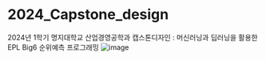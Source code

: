 # 2024_Capstone_design
2024년 1학기 명지대학교 산업경영공학과 캡스톤디자인 : 머신러닝과 딥러닝을 활용한 EPL Big6 순위예측 프로그래밍
![image](https://github.com/user-attachments/assets/b2fcb149-bef0-40bf-9ae2-0a817f8fd62a)

